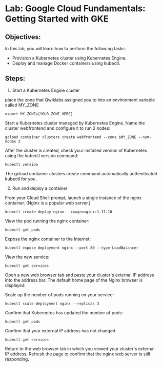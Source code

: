 # Lab: Google Cloud Fundamentals: Getting Started with GKE

## Objectives:

In this lab, you will learn how to perform the following tasks:

- Provision a Kubernetes cluster using Kubernetes Engine.
- Deploy and manage Docker containers using kubectl.

## Steps:

1. Start a Kubernetes Engine cluster

  place the zone that Qwiklabs assigned you to into an environment variable called MY_ZONE

    export MY_ZONE=[YOUR_ZONE_HERE]

  Start a Kubernetes cluster managed by Kubernetes Engine. Name the cluster webfrontend and configure it to run 2 nodes:

    gcloud container clusters create webfrontend --zone $MY_ZONE --num-nodes 2

  After the cluster is created, check your installed version of Kubernetes using the kubectl version command:

    kubectl version

  The gcloud container clusters create command automatically authenticated kubectl for you.

2. Run and deploy a container

  From your Cloud Shell prompt, launch a single instance of the nginx container. (Nginx is a popular web server.)

    kubectl create deploy nginx --image=nginx:1.17.10

  View the pod running the nginx container:

    kubectl get pods

  Expose the nginx container to the Internet:

    kubectl expose deployment nginx --port 80 --type LoadBalancer

  View the new service:

    kubectl get services

  Open a new web browser tab and paste your cluster's external IP address into the address bar. The default home page of the Nginx browser is displayed.

  Scale up the number of pods running on your service:

    kubectl scale deployment nginx --replicas 3

  Confirm that Kubernetes has updated the number of pods:

    kubectl get pods

  Confirm that your external IP address has not changed:

    kubectl get services

  Return to the web browser tab in which you viewed your cluster's external IP address. Refresh the page to confirm that the nginx web server is still responding.
